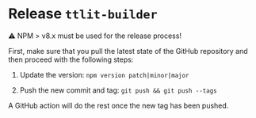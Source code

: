 # Release `ttlit-builder`

:warning: NPM > v8.x must be used for the release process!

First, make sure that you pull the latest state of the GitHub repository and then proceed with the following steps:

1. Update the version: `npm version patch|minor|major`

2. Push the new commit and tag: `git push && git push --tags`

A GitHub action will do the rest once the new tag has been pushed.
